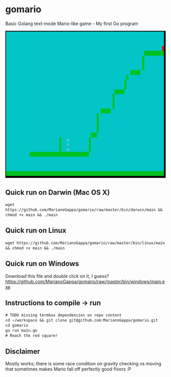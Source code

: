 # gomario
Basic Golang text-mode Mario-like game - My first Go program

![Screenshot](screenshot.png?raw=true)

## Quick run on Darwin (Mac OS X)
```
wget https://github.com/MarianoGappa/gomario/raw/master/bin/darwin/main && chmod +x main && ./main
```

## Quick run on Linux
```
wget https://github.com/MarianoGappa/gomario/raw/master/bin/linux/main && chmod +x main && ./main
```

## Quick run on Windows
Download this file and double click on it, I guess?
https://github.com/MarianoGappa/gomario/raw/master/bin/windows/main.exe

## Instructions to compile -> run
```
# TODO missing termbox dependencies on repo content
cd ~/workspace && git clone git@github.com:MarianoGappa/gomario.git
cd gomario
go run main.go
# Reach the red square!
```

## Disclaimer
Mostly works; there is some race condition on gravity checking vs moving that sometimes makes Mario fall off perfectly good floors :P
